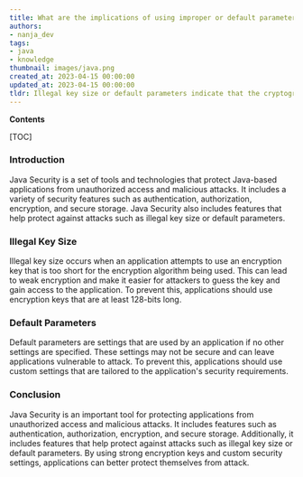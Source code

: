 ```yaml
---
title: What are the implications of using improper or default parameters for Java security?
authors:
- nanja_dev
tags:
- java
- knowledge
thumbnail: images/java.png
created_at: 2023-04-15 00:00:00
updated_at: 2023-04-15 00:00:00
tldr: Illegal key size or default parameters indicate that the cryptographic strength of the security implementation is insufficient.
---
```


**Contents**

[TOC]

### Introduction 
Java Security is a set of tools and technologies that protect Java-based applications from unauthorized access and malicious attacks. It includes a variety of security features such as authentication, authorization, encryption, and secure storage. Java Security also includes features that help protect against attacks such as illegal key size or default parameters.

### Illegal Key Size
Illegal key size occurs when an application attempts to use an encryption key that is too short for the encryption algorithm being used. This can lead to weak encryption and make it easier for attackers to guess the key and gain access to the application. To prevent this, applications should use encryption keys that are at least 128-bits long.

### Default Parameters
Default parameters are settings that are used by an application if no other settings are specified. These settings may not be secure and can leave applications vulnerable to attack. To prevent this, applications should use custom settings that are tailored to the application's security requirements.

### Conclusion
Java Security is an important tool for protecting applications from unauthorized access and malicious attacks. It includes features such as authentication, authorization, encryption, and secure storage. Additionally, it includes features that help protect against attacks such as illegal key size or default parameters. By using strong encryption keys and custom security settings, applications can better protect themselves from attack.
